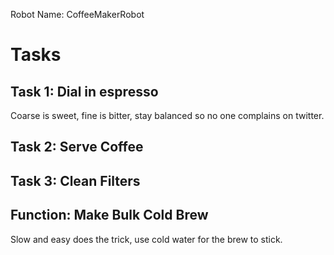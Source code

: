 Robot Name: CoffeeMakerRobot

# Tasks


## Task 1: Dial in espresso
Coarse is sweet, fine is bitter,
stay balanced so no one complains on twitter.

## Task 2: Serve Coffee

## Task 3: Clean Filters

## Function: Make Bulk Cold Brew
Slow and easy does the trick,
use cold water for the brew to stick.



